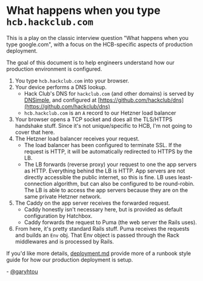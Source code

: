 # What happens when you type `hcb.hackclub.com`

This is a play on the classic interview question "What happens when you type
google.com", with a focus on the HCB-specific aspects of production deployment.

The goal of this document is to help engineers understand how our production
environment is configured.

1. You type `hcb.hackclub.com` into your browser.
2. Your device performs a DNS lookup.
    - Hack Club's DNS for `hackclub.com` (and other domains) is served
      by [DNSimple](https://dnsimple.com/), and configured
      at [https://github.com/hackclub/dns](https://github.com/hackclub/dns)
    - `hcb.hackclub.com` is an `A` record to our Hetzner load balancer
3. Your browser opens a TCP socket and does all the TLS/HTTPS handshake stuff.
   Since it's not unique/specific to HCB, I'm not going to cover that here.
4. The Hetzner load balancer receives your request.
    - The load balancer has been configured to terminate SSL. If the request is
      HTTP, it will be automatically redirected to HTTPS by the LB.
    - The LB forwards (reverse proxy) your request to one the app servers as
      HTTP. Everything behind the LB is HTTP. App servers are not directly
      accessible the public internet, so this is fine. LB uses least-connection
      algorithm, but can also be configured to be round-robin. The LB is able to
      access the app servers because they are on the same private Hetzner
      network.
5. The Caddy on the app server receives the forwarded request.
    - Caddy honestly isn't necessary here, but is provided as default
      configuration by Hatchbox.
    - Caddy forwards the request to Puma (the web server the Rails uses).
6. From here, it's pretty standard Rails stuff. Puma receives the requests and
   builds an `Env` obj. That Env object is passed through the Rack middlewares
   and is processed by Rails.

If you'd like more details, [deployment.md](deployment.md) provide more of a
runbook style guide for how our production deployment is setup.

\- [@garyhtou](https://garytou.com)
